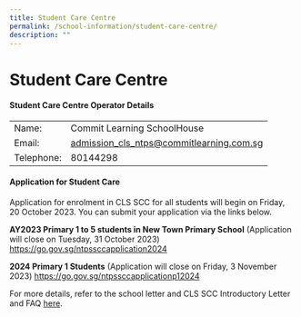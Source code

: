 ```yaml
---
title: Student Care Centre
permalink: /school-information/student-care-centre/
description: ""
---
```

# Student Care Centre

#### Student Care Centre Operator Details

| | |
| -------- | -------- | 
| Name:     | Commit Learning SchoolHouse   | 
| Email:   | admission_cls_ntps@commitlearning.com.sg   | 
| Telephone:   | 80144298  | 


#### Application for Student Care

Application for enrolment in CLS SCC for all students will begin on Friday, 20 October 2023. You can submit your application via the links below. 


**AY2023 Primary 1 to  5 students in New Town Primary School** 
(Application will close on Tuesday, 31 October 2023)
https://go.gov.sg/ntpssccapplication2024


**2024 Primary 1 Students**
(Application will close on Friday, 3 November 2023)
https://go.gov.sg/ntpssccapplicationp12024


For more details, refer to the school letter and CLS SCC Introductory Letter and FAQ [here](https://drive.google.com/file/d/1_GEm_SGic6MbDOsJv5rW3WYgwdL8f2ok/view?usp=share_link).